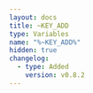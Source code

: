 ```yaml
---
layout: docs
title: ~KEY_ADD
type: Variables
name: "%~KEY_ADD%"
hidden: true
changelog:
  - type: Added
    version: v0.8.2
---
```

